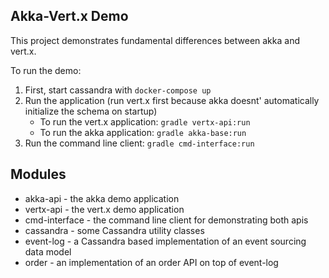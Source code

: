 ## Akka-Vert.x Demo

This project demonstrates fundamental differences between akka and vert.x.

To run the demo:

1. First, start cassandra with `docker-compose up`
1. Run the application (run vert.x first because akka doesnt' automatically initialize the schema on startup)
    * To run the vert.x application: `gradle vertx-api:run`
    * To run the akka application: `gradle akka-base:run`
1. Run the command line client: `gradle cmd-interface:run`


## Modules

* akka-api - the akka demo application
* vertx-api - the vert.x demo application
* cmd-interface - the command line client for demonstrating both apis
* cassandra - some Cassandra utility classes
* event-log - a Cassandra based implementation of an event sourcing data model
* order - an implementation of an order API on top of event-log

